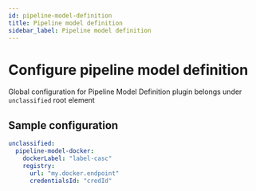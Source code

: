 ```yaml
---
id: pipeline-model-definition
title: Pipeline model definition
sidebar_label: Pipeline model definition
---
```


# Configure pipeline model definition

Global configuration for Pipeline Model Definition plugin belongs under `unclassified` root element

## Sample configuration

```yaml
unclassified:
  pipeline-model-docker:
    dockerLabel: "label-casc"
    registry:
      url: "my.docker.endpoint"
      credentialsId: "credId"
```
